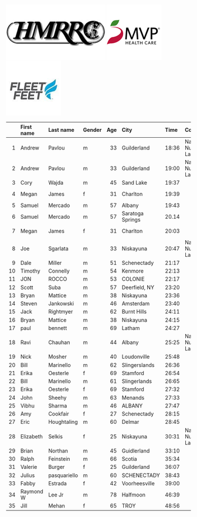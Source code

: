 ![image](hmrrc_65h.jpg) ![image](MVP-1.jpg)  ![image](FF_Logo_Stacked_7-150x118.jpg)  

|    | First name   | Last name    | Gender   |   Age | City             | Time   | Company                  | Team          |   age_grade |
|---:|:-------------|:-------------|:---------|------:|:-----------------|:-------|:-------------------------|:--------------|------------:|
|  1 | Andrew       | Pavlou       | m        |    33 | Guilderland      | 18:36  | Naval Nuclear Laboratory |               |       69.53 |
|  2 | Andrew       | Pavlou       | m        |    33 | Guilderland      | 19:00  | Naval Nuclear Laboratory |               |       68.06 |
|  3 | Cory         | Wajda        | m        |    45 | Sand Lake        | 19:37  |                          |               |       71.62 |
|  4 | Megan        | James        | f        |    31 | Charlton         | 19:39  |                          | Willow Street |       74.99 |
|  5 | Samuel       | Mercado      | m        |    57 | Albany           | 19:43  |                          |               |       78.47 |
|  6 | Samuel       | Mercado      | m        |    57 | Saratoga Springs | 20.14  |                          |               |       77.35 |
|  7 | Megan        | James        | f        |    31 | Charlton         | 20:03  |                          | Willow Street |       73.5  |
|  8 | Joe          | Sgarlata     | m        |    33 | Niskayuna        | 20:47  | Naval Nuclear Laboratory |               |       62.22 |
|  9 | Dale         | Miller       | m        |    51 | Schenectady      | 21:17  |                          |               |       69.19 |
| 10 | Timothy      | Connelly     | m        |    54 | Kenmore          | 22:13  |                          |               |       67.92 |
| 11 | JON          | ROCCO        | m        |    53 | COLONIE          | 22:17  |                          |               |       67.16 |
| 12 | Scott        | Suba         | m        |    57 | Deerfield, NY    | 23:20  |                          |               |       66.3  |
| 13 | Bryan        | Mattice      | m        |    38 | Niskayuna        | 23:36  |                          |               |       56.5  |
| 14 | Steven       | Jankowski    | m        |    46 | Amsterdam        | 23:40  |                          |               |       59.82 |
| 15 | Jack         | Rightmyer    | m        |    62 | Burnt Hills      | 24:11  |                          |               |       66.79 |
| 16 | Bryan        | Mattice      | m        |    38 | Niskayuna        | 24:15  |                          |               |       54.99 |
| 17 | paul         | bennett      | m        |    69 | Latham           | 24:27  |                          |               |       70.51 |
| 18 | Ravi         | Chauhan      | m        |    44 | Albany           | 25:25  | Naval Nuclear Laboratory |               |       54.86 |
| 19 | Nick         | Mosher       | m        |    40 | Loudonville      | 25:48  |                          |               |       52.45 |
| 20 | Bill         | Marinello    | m        |    62 | Slingerslands    | 26:36  |                          |               |       60.72 |
| 21 | Erika        | Oesterle     | f        |    69 | Stamford         | 26:54  |                          |               |       77.23 |
| 22 | Bill         | Marinello    | m        |    61 | Slingerlands     | 26:65  |                          |               |       59.11 |
| 23 | Erika        | Oesterle     | f        |    69 | Stamford         | 27:32  |                          |               |       75.45 |
| 24 | John         | Sheehy       | m        |    63 | Menands          | 27:33  |                          |               |       59.15 |
| 25 | Vibhu        | Sharma       | m        |    46 | ALBANY           | 27:47  |                          |               |       50.96 |
| 26 | Amy          | Cookfair     | f        |    27 | Schenectady      | 28:15  |                          |               |       52.15 |
| 27 | Eric         | Houghtaling  | m        |    60 | Delmar           | 28:45  |                          |               |       55.21 |
| 28 | Elizabeth    | Selkis       | f        |    25 | Niskayuna        | 30:31  | Naval Nuclear Laboratory |               |       48.28 |
| 29 | Brian        | Northan      | m        |    45 | Guidlerland      | 33:10  |                          |               |       42.36 |
| 30 | Ralph        | Feinstein    | m        |    66 | Scotia           | 35:34  |                          |               |       47.07 |
| 31 | Valerie      | Burger       | f        |    25 | Guilderland      | 36:07  |                          |               |       40.79 |
| 32 | Julius       | pasquariello | m        |    60 | SCHENECTADY      | 38:43  |                          |               |       41    |
| 33 | Fabby        | Estrada      | f        |    42 | Voorheesville    | 39:00  |                          |               |       39.29 |
| 34 | Raymond W    | Lee Jr       | m        |    78 | Halfmoon         | 46:39  |                          |               |       42.53 |
| 35 | Jill         | Mehan        | f        |    65 | TROY             | 48:56  |                          |               |       40.25 |
